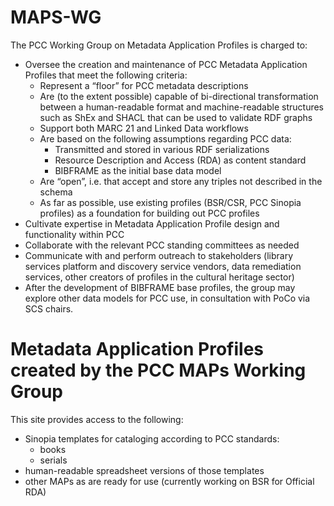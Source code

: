 # MAPS-WG
The PCC Working Group on Metadata Application Profiles is charged to:
  * Oversee the creation and maintenance of PCC Metadata Application Profiles that meet the following criteria:
    * Represent a “floor” for PCC metadata descriptions
    * Are (to the extent possible) capable of bi-directional transformation between a human-readable format and machine-readable structures such as ShEx and SHACL that can be used to validate RDF graphs
    * Support both MARC 21 and Linked Data workflows
    * Are based on the following assumptions regarding PCC data:
      * Transmitted and stored in various RDF serializations
      * Resource Description and Access (RDA) as content standard
      * BIBFRAME as the initial base data model
    * Are “open”, i.e. that accept and store any triples not described in the schema
    * As far as possible, use existing profiles (BSR/CSR, PCC Sinopia profiles) as a foundation for building out PCC profiles
  * Cultivate expertise in Metadata Application Profile design and functionality within PCC
  * Collaborate with the relevant PCC standing committees as needed
  * Communicate with and perform outreach to stakeholders (library services platform and discovery service vendors, data remediation services, other creators of profiles in the cultural heritage sector)
  * After the development of BIBFRAME base profiles, the group may explore other data models for PCC use, in consultation with PoCo via SCS chairs.

# Metadata Application Profiles created by the PCC MAPs Working Group
This site provides access to the following:
  * Sinopia templates for cataloging according to PCC standards:
    * books
    * serials
  * human-readable spreadsheet versions of those templates
  * other MAPs as are ready for use (currently working on BSR for Official RDA)
